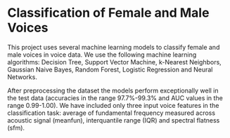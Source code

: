 # Classification of Female and Male Voices

This project uses several machine learning models to classify female and male voices in voice data. We use the following machine learning algorithms: Decision Tree, Support Vector Machine, k-Nearest Neighbors, Gaussian Naive Bayes, Random Forest, Logistic Regression and Neural Networks.

After preprocessing the dataset the models perform exceptionally well in the test data (accuracies in the range 97.7%-99.3% and AUC values in the range 0.99-1.00). We have included only three input voice features in the classification task: average of fundamental frequency measured across acoustic signal (meanfun), interquantile range (IQR) and spectral flatness (sfm).



